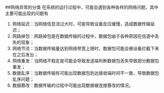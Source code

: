 ##网络异常的分类
在系统的运行过程中，可能会遇到各种各样的网络问题，其中主要可能出现的问题有
1. 网络延迟：当网络信息流过大时，可能导致设备反应缓慢，造成数据传输延迟；
2. 网路掉包：网路掉包是在数据传输的过程中，数据包由于各种原因在信道中丢失的现象；
3. 网络节流：当数据传输量达到网络带宽上限时，数据包可能会被设备拦截下来在之后发出；
4. 网络重发：当网络不稳定是可能会导致发送端判断数据包丢失导致部分数据包重发；
5. 数据乱序：当数据传输有可能出现数据包到达接收端时间不一致，导致数据包乱序问题；
6. 数据篡改：数据传输的过程中可能出现数据被连接篡改的情况。
